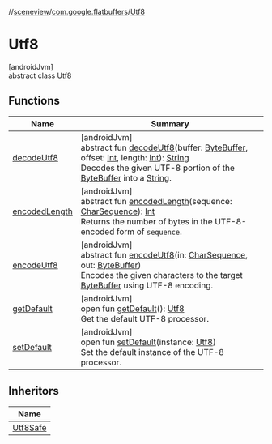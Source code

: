 //[sceneview](../../../index.md)/[com.google.flatbuffers](../index.md)/[Utf8](index.md)

# Utf8

[androidJvm]\
abstract class [Utf8](index.md)

## Functions

| Name | Summary |
|---|---|
| [decodeUtf8](decode-utf8.md) | [androidJvm]<br>abstract fun [decodeUtf8](decode-utf8.md)(buffer: [ByteBuffer](https://developer.android.com/reference/kotlin/java/nio/ByteBuffer.html), offset: [Int](https://kotlinlang.org/api/latest/jvm/stdlib/kotlin/-int/index.html), length: [Int](https://kotlinlang.org/api/latest/jvm/stdlib/kotlin/-int/index.html)): [String](https://developer.android.com/reference/kotlin/java/lang/String.html)<br>Decodes the given UTF-8 portion of the [ByteBuffer](https://developer.android.com/reference/kotlin/java/nio/ByteBuffer.html) into a [String](https://developer.android.com/reference/kotlin/java/lang/String.html). |
| [encodedLength](encoded-length.md) | [androidJvm]<br>abstract fun [encodedLength](encoded-length.md)(sequence: [CharSequence](https://developer.android.com/reference/kotlin/java/lang/CharSequence.html)): [Int](https://kotlinlang.org/api/latest/jvm/stdlib/kotlin/-int/index.html)<br>Returns the number of bytes in the UTF-8-encoded form of `sequence`. |
| [encodeUtf8](encode-utf8.md) | [androidJvm]<br>abstract fun [encodeUtf8](encode-utf8.md)(in: [CharSequence](https://developer.android.com/reference/kotlin/java/lang/CharSequence.html), out: [ByteBuffer](https://developer.android.com/reference/kotlin/java/nio/ByteBuffer.html))<br>Encodes the given characters to the target [ByteBuffer](https://developer.android.com/reference/kotlin/java/nio/ByteBuffer.html) using UTF-8 encoding. |
| [getDefault](get-default.md) | [androidJvm]<br>open fun [getDefault](get-default.md)(): [Utf8](index.md)<br>Get the default UTF-8 processor. |
| [setDefault](set-default.md) | [androidJvm]<br>open fun [setDefault](set-default.md)(instance: [Utf8](index.md))<br>Set the default instance of the UTF-8 processor. |

## Inheritors

| Name |
|---|
| [Utf8Safe](../-utf8-safe/index.md) |
